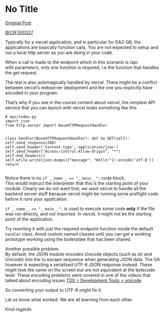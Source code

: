 # No Title

[Original Post](https://discourse.onlinedegree.iitm.ac.in/t/161120/52)

<p><a class="mention" href="/u/23f300327">@23F300327</a></p>
<p>Typically for a vercel application, and in particular for GA2-Q6, the applications are basically function calls. You are not expected to setup and run a local http server as you are doing in your code.</p>
<p>When a call is made to the endpoint which in this scenario is /api<br>
with parameters, only one function is required, i.e the function that handles the get request.</p>
<p>The rest is also automagically handled by vercel. There might be a conflict between vercel’s webserver deployment and the one you explicitly have encoded in your program.</p>
<p>That’s why if you see in the course content about vercel, the simplest API service that you can launch with vercel looks something like this</p>
<pre><code class="lang-auto"># api/index.py
import json
from http.server import BaseHTTPRequestHandler

class handler(BaseHTTPRequestHandler):
    def do_GET(self):
        self.send_response(200)
        self.send_header('Content-type','application/json')
        self.send_header("Access-Control-Allow-Origin", "*")
        self.end_headers()
        self.wfile.write(json.dumps({"message": "Hello!"}).encode('utf-8'))
        return
</code></pre>
<p>Notice there is no <code>if __name__ == "__main__":</code> code block.<br>
This would instruct the interpreter that this is the starting point of your module. Clearly we do not want that, we want vercel to handle all the backend server stuff because vercel might be running some preflight code before it runs your application.</p>
<p><code>if __name__ == "__main__":</code> is used to execute some code <strong>only</strong> if the file was run directly, and not imported. In vercel, it might not be the starting point of the application.</p>
<p>Try rewriting it with just the required endpoint function inside the default <code>handler</code> class. Avoid custom named classes until you can get a working prototype working using the boilerplate that has been shared.</p>
<p>Another possible problem:<br>
By default, the JSON module encodes Unicode objects (such as str and Unicode) into the \u escape sequence when generating JSON data. The GA however is expecting a serialised  UTF-8 JSON response instead. These might look the same on the screen but are not equivalent at the bytecode level. These encoding problems were covered in one of the videos that talked about encoding issues <a href="https://tds.s-anand.net/#/unicode" rel="noopener nofollow ugc">TDS &gt; Development Tools &gt; unicode</a></p>
<p>So converting your output to UTF-8 might fix it.</p>
<p>Let us know what worked. We are all learning from each other.</p>
<p>Kind regards</p>